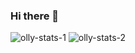 ### Hi there 👋

<p><img src="https://github-readme-stats.vercel.app/api/top-langs/?username=Ollymid&layout=compact&hide=html" alt="olly-stats-1"/>
<img  src="https://github-readme-stats.vercel.app/api?username=Ollymid&show_icons=true&count_private=true" alt="olly-stats-2" /></p>

<!--
**Ollymid/Ollymid** is a ✨ _special_ ✨ repository because its `README.md` (this file) appears on your GitHub profile.

Here are some ideas to get you started:

- 🔭 I’m currently working on ...
- 🌱 I’m currently learning ...
- 👯 I’m looking to collaborate on ...
- 🤔 I’m looking for help with ...
- 💬 Ask me about ...
- 📫 How to reach me: ...
- 😄 Pronouns: ...
- ⚡ Fun fact: ...
-->
